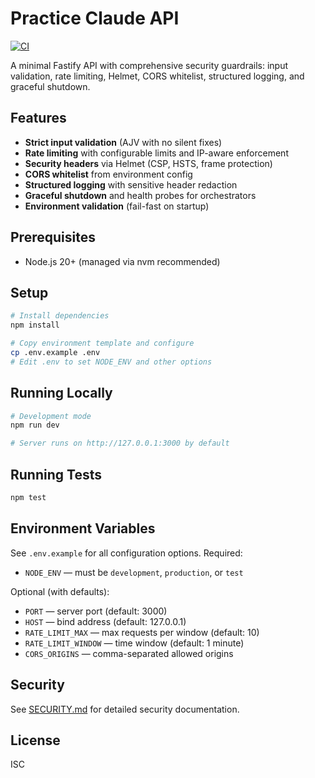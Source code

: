 # Practice Claude API

[![CI](https://github.com/Steven123112/practice-claude/actions/workflows/ci.yml/badge.svg)](https://github.com/Steven123112/practice-claude/actions/workflows/ci.yml)

A minimal Fastify API with comprehensive security guardrails: input validation, rate limiting, Helmet, CORS whitelist, structured logging, and graceful shutdown.

## Features

- **Strict input validation** (AJV with no silent fixes)
- **Rate limiting** with configurable limits and IP-aware enforcement
- **Security headers** via Helmet (CSP, HSTS, frame protection)
- **CORS whitelist** from environment config
- **Structured logging** with sensitive header redaction
- **Graceful shutdown** and health probes for orchestrators
- **Environment validation** (fail-fast on startup)

## Prerequisites

- Node.js 20+ (managed via nvm recommended)

## Setup

```bash
# Install dependencies
npm install

# Copy environment template and configure
cp .env.example .env
# Edit .env to set NODE_ENV and other options
```

## Running Locally

```bash
# Development mode
npm run dev

# Server runs on http://127.0.0.1:3000 by default
```

## Running Tests

```bash
npm test
```

## Environment Variables

See `.env.example` for all configuration options. Required:

- `NODE_ENV` — must be `development`, `production`, or `test`

Optional (with defaults):

- `PORT` — server port (default: 3000)
- `HOST` — bind address (default: 127.0.0.1)
- `RATE_LIMIT_MAX` — max requests per window (default: 10)
- `RATE_LIMIT_WINDOW` — time window (default: 1 minute)
- `CORS_ORIGINS` — comma-separated allowed origins

## Security

See [SECURITY.md](SECURITY.md) for detailed security documentation.

## License

ISC
